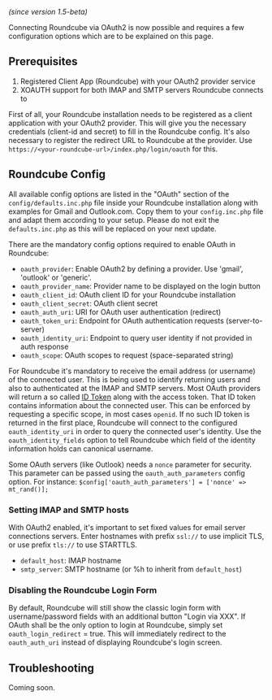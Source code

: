 _(since version 1.5-beta)_

Connecting Roundcube via OAuth2 is now possible and requires a few configuration options which are to be explained on this page.

## Prerequisites

1. Registered Client App (Roundcube) with your OAuth2 provider service
2. XOAUTH support for both IMAP and SMTP servers Roundcube connects to

First of all, your Roundcube installation needs to be registered as a client application with your OAuth2 provider. This will give you the necessary credentials (client-id and secret) to fill in the Roundcube config. It's also necessary to register the redirect URL to Roundcube at the provider. Use `https://<your-roundcube-url>/index.php/login/oauth` for this.


## Roundcube Config

All available config options are listed in the "OAuth" section of the `config/defaults.inc.php` file inside your Roundcube installation along with examples for Gmail and Outlook.com. Copy them to your `config.inc.php` file and adapt them according to your setup. Please do not exit the `defaults.inc.php` as this will be replaced on your next update.

There are the mandatory config options required to enable OAuth in Roundcube:

* `oauth_provider`: Enable OAuth2 by defining a provider. Use 'gmail', 'outlook' or 'generic'.
* `oauth_provider_name`: Provider name to be displayed on the login button
* `oauth_client_id`: OAuth client ID for your Roundcube installation
* `oauth_client_secret`: OAuth client secret
* `oauth_auth_uri`: URI for OAuth user authentication (redirect)
* `oauth_token_uri`: Endpoint for OAuth authentication requests (server-to-server)
* `oauth_identity_uri`: Endpoint to query user identity if not provided in auth response
* `oauth_scope`: OAuth scopes to request (space-separated string)

For Roundcube it's mandatory to receive the email address (or username) of the connected user. This is being used to identify returning users and also to authenticated at the IMAP and SMTP servers. Most OAuth providers will return a so called [ID Token](https://www.oauth.com/oauth2-servers/openid-connect/id-tokens/) along with the access token. That ID token contains information about the connected user. This can be enforced by requesting a specific scope, in most cases `openid`. If no such ID token is returned in the first place, Roundcube will connect to the configured `oauth_identity_uri` in order to query the connected user's identity. Use the `oauth_identity_fields` option to tell Roundcube which field of the identity information holds can canonical username.

Some OAuth servers (like Outlook) needs a `nonce` parameter for security. This parameter can be passed using the `oauth_auth_parameters` config option. For instance: `$config['oauth_auth_parameters'] = ['nonce' => mt_rand()];`

### Setting IMAP and SMTP hosts

With OAuth2 enabled, it's important to set fixed values for email server connections servers.
Enter hostnames with prefix `ssl://` to use implicit TLS, or use prefix `tls://` to use STARTTLS.

* `default_host`: IMAP hostname
* `smtp_server`: SMTP hostname (or %h to inherit from `default_host`)

### Disabling the Roundcube Login Form

By default, Roundcube will still show the classic login form with username/password fields with an additional button "Login via XXX". If OAuth shall be the only option to login at Roundcube, simply set `oauth_login_redirect` = true. This will immediately redirect to the `oauth_auth_uri` instead of displaying Roundcube's login screen.

## Troubleshooting

Coming soon.
